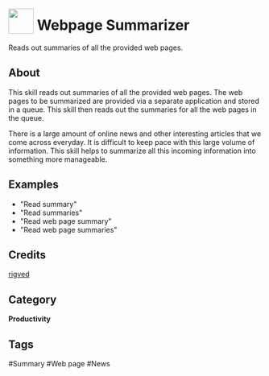# <img src="https://raw.githack.com/FortAwesome/Font-Awesome/master/svgs/solid/newspaper.svg" card_color="#2C3E50" width="50" height="50" style="vertical-align:bottom"/> Webpage Summarizer
Reads out summaries of all the provided web pages.

## About
This skill reads out summaries of all the provided web pages. The web pages to be summarized are provided via a separate application and stored in a queue. This skill then reads out the summaries for all the web pages in the queue.

There is a large amount of online news and other interesting articles that we come across everyday. It is difficult to keep pace with this large volume of information. This skill helps to summarize all this incoming information into something more manageable.

## Examples
* "Read summary"
* "Read summaries"
* "Read web page summary"
* "Read web page summaries"

## Credits
[rigved](https://github.com/rigved/)

## Category
**Productivity**

## Tags
#Summary
#Web page
#News

